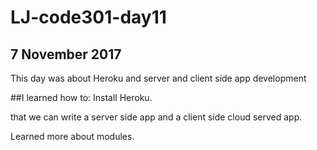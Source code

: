 # LJ-code301-day11

##  7 November 2017

This day was about Heroku and server and client side app development

##I learned how to:
Install Heroku.

that we can write a server side app and a client side cloud served app.

Learned more about modules.
